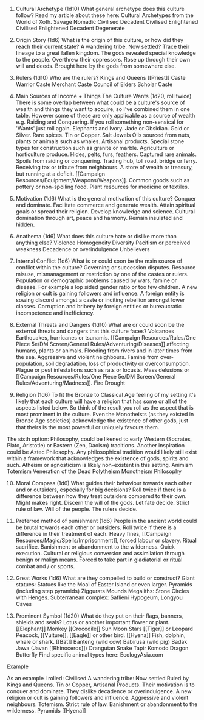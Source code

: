 1. Cultural Archetype (1d10)
What general archetype does this culture follow? Read my article about these here: Cultural Archetypes from the World of Xoth.
Savage
Nomadic
Civilised
Decadent
Civilised
Enlightened
Civilised
Enlightened
Decadent
Degenerate

2. Origin Story (1d6)
What is the origin of this culture, or how did they reach their current state?
A wandering tribe. Now settled?
Trace their lineage to a great fallen kingdom.
The gods revealed special knowledge to the people.
Overthrew their oppressors.
Rose up through their own will and deeds.
Brought here by the gods from somewhere else.

3. Rulers (1d10)
Who are the rulers?
Kings and Queens
[[Priest]] Caste
Warrior Caste
Merchant Caste
Council of Elders
Scholar Caste

4. Main Sources of Income + Things The Culture Wants (1d20, roll twice) 
There is some overlap between what could be a culture's source of wealth and things they want to acquire, so I've combined them in one table. However some of these are only applicable as a source of wealth e.g. Raiding and Conquering. If you roll something non-sensical for 'Wants' just roll again.
Elephants and Ivory.
Jade or Obsidian.
Gold or Silver.
Rare spices.
Tin or Copper.
Salt
Jewels
Oils sourced from nuts, plants or animals such as whales.
Artisanal products.
Special stone types for construction such as granite or marble. 
Agriculture or horticulture produce.
Hides, pelts, furs, feathers.
Captured rare animals.
Spoils from raiding or conquering.
Trading hub, toll road, bridge or ferry.
Receiving tax or tribute from neighbours.
A store of wealth or treasury, but running at a deficit.
[[Campaign Resources/Equipment/Weapons/Weapons]].
Common goods such as pottery or non-spoiling food.
Plant resources for medicine or textiles.

5. Motivation (1d6)
What is the general motivation of this culture?
Conquer and dominate.
Facilitate commerce and generate wealth.
Attain spiritual goals or spread their religion.
Develop knowledge and science.
Cultural domination through art, peace and harmony.
Remain insulated and hidden.

6. Anathema (1d6)
What does this culture hate or dislike more than anything else?
Violence
Homogeneity
Diversity
Pacifism or perceived weakness
Decadence or overindulgence
Unbelievers

7. Internal Conflict (1d6)
What is or could soon be the main source of conflict within the culture?
Governing or succession disputes.
Resource misuse, mismanagement or restriction by one of the castes or rulers.
Population or demographic problems caused by wars, famine or disease. For example a lop sided gender ratio or too few children.
A new religion or cult is gaining followers and influence.
A foreign entity is sowing discord amongst a caste or inciting rebellion amongst lower classes.
Corruption and bribery by foreign entities or bureaucratic incompetence and inefficiency.

8. External Threats and Dangers (1d10)
What are or could soon be the external threats and dangers that this culture faces?
Volcanoes
Earthquakes, hurricanes or tsunamis.
[[Campaign Resources/Rules/One Piece 5e/DM Screen/General Rules/Adventuring/Diseases]] affecting humans, plants or animals.
Flooding from rivers and in later times from the sea.
Aggressive and violent neighbours.
Famine from over-population, soil degradation, loss of productivity or overconsumption.
Plague or pest infestations such as rats or locusts.
Mass delusions or [[Campaign Resources/Rules/One Piece 5e/DM Screen/General Rules/Adventuring/Madness]].
Fire
Drought

9. Religion (1d6)
To fit the Bronze to Classical Age feeling of my setting it's likely that each culture will have a religion that has some or all of the aspects listed below. So think of the result you roll as the aspect that is most prominent in the culture. Even the Monotheists (as they existed in Bronze Age societies) acknowledge the existence of other gods, just that theirs is the most powerful or uniquely favours them.

The sixth option: Philosophy, could be likened to early Western (Socrates, Plato, Aristotle) or Eastern (Zen, Daoism) traditions. Another inspiration could be Aztec Philosophy. Any philosophical tradition would likely still exist within a framework that acknowledges the existence of gods, spirits and such. Atheism or agnosticism is likely non-existent in this setting.
Animism
Totemism
Veneration of the Dead
Polytheism
Monotheism
Philosophy

10. Moral Compass (1d6)
What guides their behaviour towards each other and or outsiders, especially for big decisions? Roll twice if there is a difference between how they treat outsiders compared to their own.
Might makes right.
Discern the will of the gods.
Let fate decide.
Strict rule of law.
Will of the people.
The rulers decide.

11. Preferred method of punishment (1d6)
People in the ancient world could be brutal towards each other or outsiders. Roll twice if there is a difference in their treatment of each.
Heavy fines, [[Campaign Resources/Magic/Spells/Imprisonment]], forced labour or slavery.
Ritual sacrifice.
Banishment or abandonment to the wilderness.
Quick execution.
Cultural or religious conversion and assimilation through benign or malign means.
Forced to take part in gladiatorial or ritual combat and / or sports.

12. Great Works (1d6)
What are they compelled to build or construct?
Giant statues: Statues like the Moai of Easter Island or even larger.
Pyramids (including step pyramids)
Ziggurats
Mounds
Megaliths: Stone Circles with Henges.
Subterranean complex: Saflieni Hypogeum, Longyou Caves

13. Prominent Symbol (1d20)
What do they put on their flags, banners, shields and seals?
Lotus or another important flower or plant.
[[Elephant]]
Monkey
[[Crocodile]]
Sun
Moon
Stars
[[Tiger]] or Leopard
Peacock, [[Vulture]], [[Eagle]] or other bird.
[[Hyena]]
Fish, dolphin, whale or shark.
[[Bat]]
Banteng (wild cow)
Babirusa (wild pig)
Badak Jawa (Javan [[Rhinoceros]])
Orangutan
Snake
Tapir
Komodo Dragon
Butterfly
Find specific animal types here: EcologyAsia.com

Example

As an example I rolled: 
Civilised
A wandering tribe: Now settled
Ruled by Kings and Queens.
Tin or Copper, Artisanal Products.
Their motivation is to conquer and dominate.
They dislike decadence or overindulgence.
A new religion or cult is gaining followers and influence.
Aggressive and violent neighbours.
Totemism.
Strict rule of law.
Banishment or abandonment to the wilderness.
Pyramids
[[Hyena]] 
